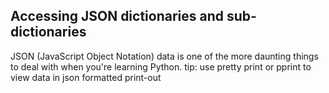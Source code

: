 ## Accessing JSON dictionaries and sub-dictionaries

JSON (JavaScript Object Notation) data is one of the more daunting things to deal with when you're learning Python.
tip: use pretty print or pprint to view data in json formatted print-out
